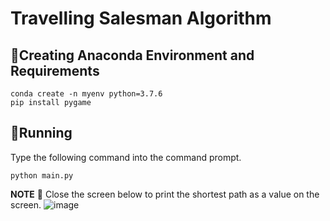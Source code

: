 # Travelling Salesman Algorithm

## 📌Creating Anaconda Environment and Requirements
	conda create -n myenv python=3.7.6
	pip install pygame
## 📌Running

Type the following command into the command prompt. 

	python main.py
	
**NOTE** 📝 Close the screen below to print the shortest path as a value on the screen.
![image](/images/idle.jpg)
